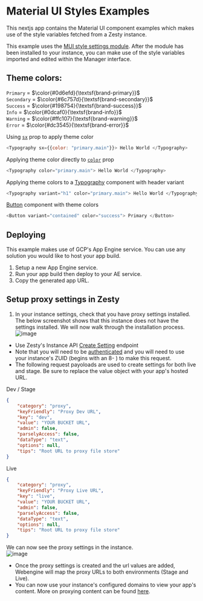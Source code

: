 # Material UI Styles Examples

This nextjs app contains the Material UI component examples which makes use of the style variables fetched from a Zesty instance.

This example uses the [MUI style settings module](https://github.com/zesty-io/module-mui-styles). After the module has been installed to your instance, you can make use of the style variables imported and edited within the Manager interface.

## Theme colors:

`Primary` = $\color{#0d6efd}{\textsf{brand-primary}}$ <br>
`Secondary` = $\color{#6c757d}{\textsf{brand-secondary}}$ <br>
`Success` = $\color{#198754}{\textsf{brand-success}}$ <br>
`Info` = $\color{#0dcaf0}{\textsf{brand-info}}$ <br>
`Warning` = $\color{#ffc107}{\textsf{brand-warning}}$ <br>
`Error` = $\color{#dc3545}{\textsf{brand-error}}$ <br>


Using [`sx`](https://mui.com/system/getting-started/the-sx-prop/) prop to apply theme color

```javascript
<Typography sx={{color: "primary.main"}}> Hello World </Typography>
```

Applying theme color directly to [`color`](https://mui.com/material-ui/customization/color/) prop
```javascript
<Typography color="primary.main"> Hello World </Typography>
```

Applying theme colors to a [Typography](https://mui.com/material-ui/api/typography/) component with header variant
```javascript
<Typography variant="h1" color="primary.main"> Hello World </Typography>
```

[Button](https://mui.com/material-ui/react-button/) component with theme colors

```javascript
<Button variant="contained" color="success"> Primary </Button>
```


## Deploying   

This example makes use of GCP's App Engine service. You can use any solution you would like to host your app build.

1. Setup a new App Engine service.
2. Run your app build then deploy to your AE service.
3. Copy the generated app URL.

## Setup proxy settings in Zesty
1.  In your instance settings, check that you have proxy settings installed. The below screenshot shows that this instance does not have the settings installed. We will now walk through the installation process.
![image](https://github.com/b-estevez/example-mui-styles/assets/55866499/3dd79464-317b-4c73-8db9-f594c763f2a7)

- Use Zesty's Instance API [Create Setting](https://instances-api.zesty.org/#56267a59-88a5-40b0-bd1c-a23de605a6e4) endpoint
- Note that you will need to be [authenticated](https://auth-api.zesty.org/#28b40e26-196b-4283-a483-40a5b537bc22) and you will need to use your instance's ZUID (begins with an 8- ) to make this request.
- The following request payoloads are used to create settings for both live and stage. Be sure to replace the value object with your app's hosted URL.


Dev / Stage
```json
{
	"category": "proxy",
	"keyFriendly": "Proxy Dev URL",
	"key": "dev",
	"value": "YOUR BUCKET URL",
	"admin": false,
	"parselyAccess": false,
	"dataType": "text",
	"options": null,
	"tips": "Root URL to proxy file store"
}
```

Live
```json
{
	"category": "proxy",
	"keyFriendly": "Proxy Live URL",
	"key": "live",
	"value": "YOUR BUCKET URL",
	"admin": false,
	"parselyAccess": false,
	"dataType": "text",
	"options": null,
	"tips": "Root URL to proxy file store"
}

```

We can now see the proxy settings in the instance. <br>
![image](https://github.com/b-estevez/example-mui-styles/assets/55866499/2ea66ac0-c41d-42a2-b8f9-965e23ca295d)


- Once the proxy settings is created and the url values are added, Webengine will map the proxy URLs to both environments (Stage and Live).
- You can now use your instance's configured domains to view your app's content. More on proxying content can be found [here](https://zesty.org/services/web-engine/file-proxy).
